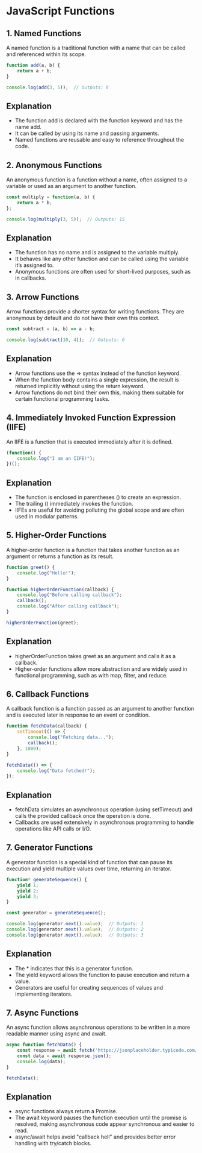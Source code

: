 # JavaScript Functions 

## 1. Named Functions
A named function is a traditional function with a name that can be called and referenced within its scope.

```javascript
function add(a, b) {
    return a + b;
}

console.log(add(3, 5));  // Outputs: 8
```
## Explanation
- The function add is declared with the function keyword and has the name add.
- It can be called by using its name and passing arguments.
- Named functions are reusable and easy to reference throughout the code.


## 2. Anonymous Functions
An anonymous function is a function without a name, often assigned to a variable or used as an argument to another function.
```javascript
const multiply = function(a, b) {
    return a * b;
};

console.log(multiply(3, 5));  // Outputs: 15
```
## Explanation
- The function has no name and is assigned to the variable multiply.
- It behaves like any other function and can be called using the variable it’s assigned to.
- Anonymous functions are often used for short-lived purposes, such as in callbacks.

## 3. Arrow Functions
Arrow functions provide a shorter syntax for writing functions. They are anonymous by default and do not have their own this context.
```javascript
const subtract = (a, b) => a - b;

console.log(subtract(10, 4));  // Outputs: 6
```
## Explanation
- Arrow functions use the => syntax instead of the function keyword.
- When the function body contains a single expression, the result is returned implicitly without using the return keyword.
- Arrow functions do not bind their own this, making them suitable for certain functional programming tasks.


## 4. Immediately Invoked Function Expression (IIFE)
An IIFE is a function that is executed immediately after it is defined.
```javascript
(function() {
    console.log("I am an IIFE!");
})();
```
## Explanation
- The function is enclosed in parentheses () to create an expression.
- The trailing () immediately invokes the function.
- IIFEs are useful for avoiding polluting the global scope and are often used in modular patterns.

## 5. Higher-Order Functions
A higher-order function is a function that takes another function as an argument or returns a function as its result.
```javascript
function greet() {
    console.log("Hello!");
}

function higherOrderFunction(callback) {
    console.log("Before calling callback");
    callback();
    console.log("After calling callback");
}

higherOrderFunction(greet);
```
## Explanation
- higherOrderFunction takes greet as an argument and calls it as a callback.
- Higher-order functions allow more abstraction and are widely used in functional programming, such as with map, filter, and reduce.


## 6. Callback Functions
A callback function is a function passed as an argument to another function and is executed later in response to an event or condition.
```javascript
function fetchData(callback) {
    setTimeout(() => {
        console.log("Fetching data...");
        callback();
    }, 1000);
}

fetchData(() => {
    console.log("Data fetched!");
});
```
## Explanation
- fetchData simulates an asynchronous operation (using setTimeout) and calls the provided callback once the operation is done.
- Callbacks are used extensively in asynchronous programming to handle operations like API calls or I/O.


## 7. Generator Functions
A generator function is a special kind of function that can pause its execution and yield multiple values over time, returning an iterator.
```javascript
function* generateSequence() {
    yield 1;
    yield 2;
    yield 3;
}

const generator = generateSequence();

console.log(generator.next().value);  // Outputs: 1
console.log(generator.next().value);  // Outputs: 2
console.log(generator.next().value);  // Outputs: 3
```
## Explanation
- The * indicates that this is a generator function.
- The yield keyword allows the function to pause execution and return a value.
- Generators are useful for creating sequences of values and implementing iterators.

## 7. Async Functions
An async function allows asynchronous operations to be written in a more readable manner using async and await.
```javascript
async function fetchData() {
    const response = await fetch('https://jsonplaceholder.typicode.com/posts');
    const data = await response.json();
    console.log(data);
}

fetchData();
```
## Explanation
- async functions always return a Promise.
- The await keyword pauses the function execution until the promise is resolved, making asynchronous code appear synchronous and easier to read.
- async/await helps avoid "callback hell" and provides better error handling with try/catch blocks.
